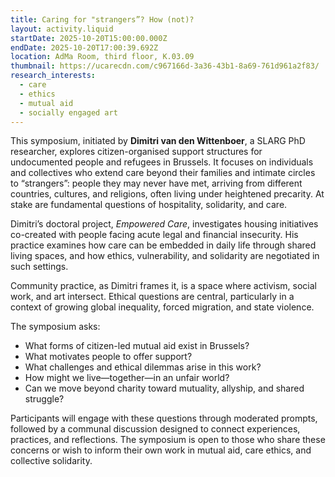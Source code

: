 ```yaml
---
title: Caring for "strangers”? How (not)?
layout: activity.liquid
startDate: 2025-10-20T15:00:00.000Z
endDate: 2025-10-20T17:00:39.692Z
location: AdMa Room, third floor, K.03.09
thumbnail: https://ucarecdn.com/c967166d-3a36-43b1-8a69-761d961a2f83/
research_interests:
  - care
  - ethics
  - mutual aid
  - socially engaged art
---
```

<!--StartFragment-->

This symposium, initiated by **Dimitri van den Wittenboer**, a SLARG PhD researcher, explores citizen-organised support structures for undocumented people and refugees in Brussels. It focuses on individuals and collectives who extend care beyond their families and intimate circles to “strangers”: people they may never have met, arriving from different countries, cultures, and religions, often living under heightened precarity. At stake are fundamental questions of hospitality, solidarity, and care. 

Dimitri’s doctoral project, *Empowered Care*, investigates housing initiatives co-created with people facing acute legal and financial insecurity. His practice examines how care can be embedded in daily life through shared living spaces, and how ethics, vulnerability, and solidarity are negotiated in such settings.

Community practice, as Dimitri frames it, is a space where activism, social work, and art intersect. Ethical questions are central, particularly in a context of growing global inequality, forced migration, and state violence.

The symposium asks:

* What forms of citizen-led mutual aid exist in Brussels?
* What motivates people to offer support?
* What challenges and ethical dilemmas arise in this work?
* How might we live—together—in an unfair world?
* Can we move beyond charity toward mutuality, allyship, and shared struggle?

Participants will engage with these questions through moderated prompts, followed by a communal discussion designed to connect experiences, practices, and reflections. The symposium is open to those who share these concerns or wish to inform their own work in mutual aid, care ethics, and collective solidarity.

<!--EndFragment-->